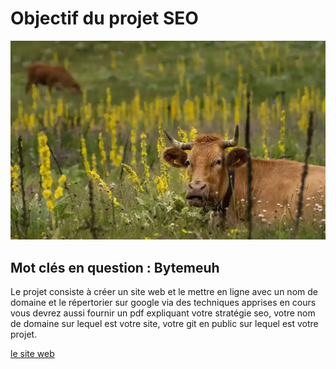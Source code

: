# Objectif du projet SEO

![background](./assets/images/background.webp)

## Mot clés en question : Bytemeuh

Le projet consiste à créer un site web et le mettre en ligne avec un nom de domaine et le répertorier sur google via des techniques apprises en cours vous devrez aussi fournir un pdf expliquant votre stratégie seo, votre nom de domaine sur lequel est votre
site, votre git en public sur lequel est votre projet.

[le site web](https://bytemeuh.phildaiguille.fr/)
